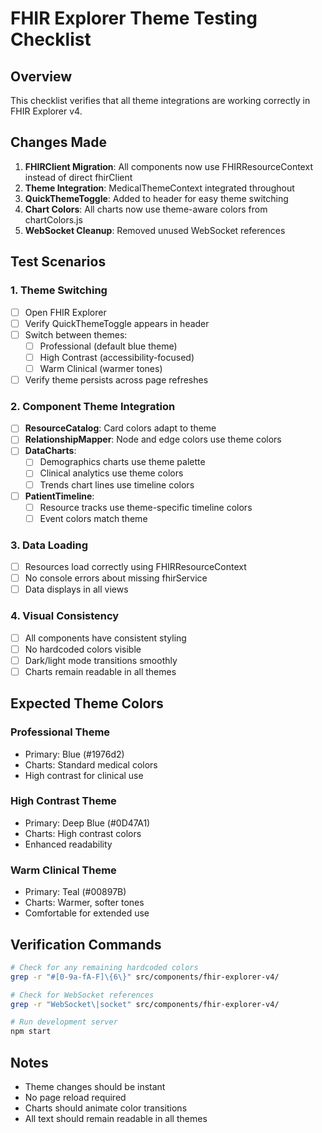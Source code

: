 # FHIR Explorer Theme Testing Checklist

## Overview
This checklist verifies that all theme integrations are working correctly in FHIR Explorer v4.

## Changes Made
1. **FHIRClient Migration**: All components now use FHIRResourceContext instead of direct fhirClient
2. **Theme Integration**: MedicalThemeContext integrated throughout
3. **QuickThemeToggle**: Added to header for easy theme switching
4. **Chart Colors**: All charts now use theme-aware colors from chartColors.js
5. **WebSocket Cleanup**: Removed unused WebSocket references

## Test Scenarios

### 1. Theme Switching
- [ ] Open FHIR Explorer
- [ ] Verify QuickThemeToggle appears in header
- [ ] Switch between themes:
  - [ ] Professional (default blue theme)
  - [ ] High Contrast (accessibility-focused)
  - [ ] Warm Clinical (warmer tones)
- [ ] Verify theme persists across page refreshes

### 2. Component Theme Integration
- [ ] **ResourceCatalog**: Card colors adapt to theme
- [ ] **RelationshipMapper**: Node and edge colors use theme colors
- [ ] **DataCharts**: 
  - [ ] Demographics charts use theme palette
  - [ ] Clinical analytics use theme colors
  - [ ] Trends chart lines use timeline colors
- [ ] **PatientTimeline**:
  - [ ] Resource tracks use theme-specific timeline colors
  - [ ] Event colors match theme

### 3. Data Loading
- [ ] Resources load correctly using FHIRResourceContext
- [ ] No console errors about missing fhirService
- [ ] Data displays in all views

### 4. Visual Consistency
- [ ] All components have consistent styling
- [ ] No hardcoded colors visible
- [ ] Dark/light mode transitions smoothly
- [ ] Charts remain readable in all themes

## Expected Theme Colors

### Professional Theme
- Primary: Blue (#1976d2)
- Charts: Standard medical colors
- High contrast for clinical use

### High Contrast Theme
- Primary: Deep Blue (#0D47A1)
- Charts: High contrast colors
- Enhanced readability

### Warm Clinical Theme
- Primary: Teal (#00897B)
- Charts: Warmer, softer tones
- Comfortable for extended use

## Verification Commands
```bash
# Check for any remaining hardcoded colors
grep -r "#[0-9a-fA-F]\{6\}" src/components/fhir-explorer-v4/

# Check for WebSocket references
grep -r "WebSocket\|socket" src/components/fhir-explorer-v4/

# Run development server
npm start
```

## Notes
- Theme changes should be instant
- No page reload required
- Charts should animate color transitions
- All text should remain readable in all themes